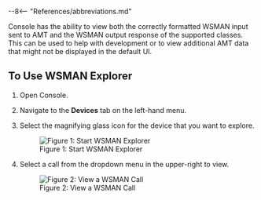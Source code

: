--8<-- "References/abbreviations.md"

Console has the ability to view both the correctly formatted WSMAN input sent to AMT and the WSMAN output response of the supported classes. This can be used to help with development or to view additional AMT data that might not be displayed in the default UI.

## To Use WSMAN Explorer

1. Open Console.

2. Navigate to the **Devices** tab on the left-hand menu.

3. Select the magnifying glass icon for the device that you want to explore.

    <figure class="figure-image">
    <img src="..\..\..\assets\images\Console_StartWSMAN.png" alt="Figure 1: Start WSMAN Explorer">
    <figcaption>Figure 1: Start WSMAN Explorer</figcaption>
    </figure>

4. Select a call from the dropdown menu in the upper-right to view.

    <figure class="figure-image">
    <img src="..\..\..\assets\images\Console_WSMANMenu.png" alt="Figure 2: View a WSMAN Call">
    <figcaption>Figure 2: View a WSMAN Call</figcaption>
    </figure>